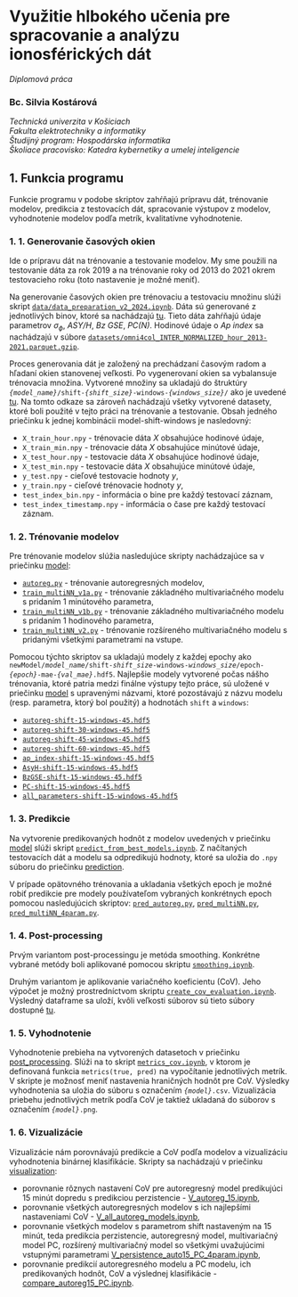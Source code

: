 # Využitie hlbokého učenia pre spracovanie a analýzu ionosférických dát

*Diplomová práca*

### Bc. Silvia Kostárová

*Technická univerzita v Košiciach\
Fakulta elektrotechniky a informatiky\
Študijný program: Hospodárska informatika\
Školiace pracovisko: Katedra kybernetiky a umelej inteligencie*

## 1. Funkcia programu
Funkcie programu v podobe skriptov zahŕňajú prípravu dát, trénovanie modelov, predikcia z testovacích dát, spracovanie výstupov z modelov, vyhodnotenie modelov podľa metrík, kvalitatívne vyhodnotenie.

### 1. 1. Generovanie časových okien
Ide o prípravu dát na trénovanie a testovanie modelov. My sme použili na testovanie dáta za rok 2019 a na trénovanie roky od 2013 do 2021 okrem testovacieho roku (toto nastavenie je možné meniť).

Na generovanie časových okien pre trénovaciu a testovaciu množinu slúži skript [`data/data_preparation_v2_2024.ipynb`](https://github.com/skostarova/Diplomovy_projekt_Kostarova/blob/main/data/data_preparation_v2_2024.ipynb). Dáta sú generované z jednotlivých binov, ktoré sa nachádzajú [tu](https://mega.nz/folder/5r5iQIaC#4myXsED61CcgIvdIiYZrhA). Tieto dáta zahŕňajú údaje parametrov $\sigma_\phi$, *ASY/H*, *Bz GSE*, *PC(N)*. Hodinové údaje o *Ap index* sa nachádzajú v súbore [`datasets/omni4col_INTER_NORMALIZED_hour_2013-2021.parquet.gzip`](https://github.com/skostarova/Diplomovy_projekt_Kostarova/blob/main/datasets/omni4col_INTER_NORMALIZED_hour_2013-2021.parquet.gzip).

Proces generovania dát je založený na prechádzaní časovým radom a hľadaní okien stanovenej veľkosti. Po vygenerovaní okien sa vybalansuje trénovacia množina. Vytvorené množiny sa ukladajú do štruktúry <code>*{model_name}*/shift-*{shift_size}*-windows-*{windows_size}*/</code> ako je uvedené [tu](https://mega.nz/folder/NWdAxaha#VyY9R_i9CcMmEBdqWG77cw). Na tomto odkaze sa zároveň nachádzajú všetky vytvorené datasety, ktoré boli použité v tejto práci na trénovanie a testovanie. Obsah jedného priečinku k jednej kombinácii model-shift-windows je nasledovný:
- `X_train_hour.npy` - trénovacie dáta $X$ obsahujúce hodinové údaje,
- `X_train_min.npy` - trénovacie dáta $X$ obsahujúce minútové údaje,
- `X_test_hour.npy` - testovacie dáta $X$ obsahujúce hodinové údaje,
- `X_test_min.npy` - testovacie dáta $X$ obsahujúce minútové  údaje,
- `y_test.npy` - cieľové testovacie hodnoty $y$,
- `y_train.npy` - cieľové trénovacie hodnoty $y$,
- `test_index_bin.npy` - informácia o bine pre každý testovací záznam,
- `test_index_timestamp.npy` - informácia o čase pre každý testovací záznam.

### 1. 2. Trénovanie modelov
Pre trénovanie modelov slúžia nasledujúce skripty nachádzajúce sa v priečinku [model](https://github.com/skostarova/Diplomovy_projekt_Kostarova/tree/main/model):
- [`autoreg.py`](https://github.com/skostarova/Diplomovy_projekt_Kostarova/blob/main/model/autoreg.py) - trénovanie autoregresných modelov,
- [`train_multiNN_v1a.py`](https://github.com/skostarova/Diplomovy_projekt_Kostarova/blob/main/model/train_multiNN_v1a.py) - trénovanie základného multivariačného modelu s pridaním 1 minútového parametra,
- [`train_multiNN_v1b.py`](https://github.com/skostarova/Diplomovy_projekt_Kostarova/blob/main/model/train_multiNN_v1b.py) - trénovanie základného multivariačného modelu s pridaním 1 hodinového parametra,
- [`train_multiNN_v2.py`](https://github.com/skostarova/Diplomovy_projekt_Kostarova/blob/main/model/train_multiNN_v2.py) - trénovanie rozšíreného multivariačného modelu s pridanými všetkými parametrami na vstupe.

Pomocou týchto skriptov sa ukladajú modely z každej epochy ako <code>newModel/*model_name*/shift-*shift_size*-windows-*windows_size*/epoch-*{epoch}*-mae-*{val_mae}*.hdf5</code>. Najlepšie modely vytvorené počas nášho trénovania, ktoré patria medzi finálne výstupy tejto práce, sú uložené v priečinku [model](https://github.com/skostarova/Diplomovy_projekt_Kostarova/tree/main/model) s upravenými názvami, ktoré pozostávajú z názvu modelu (resp. parametra, ktorý bol použitý) a hodnotách `shift` a `windows`:
- [`autoreg-shift-15-windows-45.hdf5`](https://github.com/skostarova/Diplomovy_projekt_Kostarova/blob/main/model/autoreg-shift-15-windows-45.hdf5)
- [`autoreg-shift-30-windows-45.hdf5`](https://github.com/skostarova/Diplomovy_projekt_Kostarova/blob/main/model/autoreg-shift-30-windows-45.hdf5)
- [`autoreg-shift-45-windows-45.hdf5`](https://github.com/skostarova/Diplomovy_projekt_Kostarova/blob/main/model/autoreg-shift-45-windows-45.hdf5)
- [`autoreg-shift-60-windows-45.hdf5`](https://github.com/skostarova/Diplomovy_projekt_Kostarova/blob/main/model/autoreg-shift-60-windows-45.hdf5)
- [`ap_index-shift-15-windows-45.hdf5`](https://github.com/skostarova/Diplomovy_projekt_Kostarova/blob/main/model/ap_index-shift-15-windows-45.hdf5)
- [`AsyH-shift-15-windows-45.hdf5`](https://github.com/skostarova/Diplomovy_projekt_Kostarova/blob/main/model/AsyH-shift-15-windows-45.hdf5)
- [`BzGSE-shift-15-windows-45.hdf5`](https://github.com/skostarova/Diplomovy_projekt_Kostarova/blob/main/model/BzGSE-shift-15-windows-45.hdf5)
- [`PC-shift-15-windows-45.hdf5`](https://github.com/skostarova/Diplomovy_projekt_Kostarova/blob/main/model/PC-shift-15-windows-45.hdf5)
- [`all_parameters-shift-15-windows-45.hdf5`](https://github.com/skostarova/Diplomovy_projekt_Kostarova/blob/main/model/all_parameters-shift-15-windows-45.hdf5)

### 1. 3. Predikcie
Na vytvorenie predikovaných hodnôt z modelov uvedených v priečinku [model](https://github.com/skostarova/Diplomovy_projekt_Kostarova/tree/main/model) slúži skript [`predict_from_best_models.ipynb`](https://github.com/skostarova/Diplomovy_projekt_Kostarova/blob/main/prediction/predict_from_best_models.ipynb). Z načítaných testovacích dát a modelu sa odpredikujú hodnoty, ktoré sa uložia do `.npy` súboru do priečinku [prediction](https://github.com/skostarova/Diplomovy_projekt_Kostarova/tree/main/prediction).

V prípade opätovného trénovania a ukladania všetkých epoch je možné robiť predikcie pre modely používateľom vybraných konkrétnych epoch pomocou nasledujúcich skriptov: [`pred_autoreg.py`](https://github.com/skostarova/Diplomovy_projekt_Kostarova/blob/main/prediction/pred_autoreg.py), [`pred_multiNN.py`](https://github.com/skostarova/Diplomovy_projekt_Kostarova/blob/main/prediction/pred_multiNN.py), [`pred_multiNN_4param.py`](https://github.com/skostarova/Diplomovy_projekt_Kostarova/blob/main/prediction/pred_multiNN_4param.py).

### 1. 4. Post-processing
Prvým variantom post-processingu je metóda smoothing. Konkrétne vybrané metódy boli aplikované pomocou skriptu [`smoothing.ipynb`](https://github.com/skostarova/Diplomovy_projekt_Kostarova/blob/main/post_processing/smoothing.ipynb).

Druhým variantom je aplikovanie variačného koeficientu (CoV). Jeho výpočet je možný prostredníctvom skriptu [`create_cov_evaluation.ipynb`](https://github.com/skostarova/Diplomovy_projekt_Kostarova/blob/main/post_processing/create_cov_evaluation.ipynb). Výsledný dataframe sa uloží, kvôli veľkosti súborov sú tieto súbory dostupné [tu](https://mega.nz/folder/Nb1SGDzA#ILZCNLN0epyc9HIgfeLWVA).

### 1. 5. Vyhodnotenie
Vyhodnotenie prebieha na vytvorených datasetoch v priečinku [post_processing](https://github.com/skostarova/Diplomovy_projekt_Kostarova/tree/main/post_processing). Slúži na to skript [`metrics_cov.ipynb`](https://github.com/skostarova/Diplomovy_projekt_Kostarova/blob/main/evaluation/metrics_cov.ipynb), v ktorom je definovaná funkcia `metrics(true, pred)` na vypočítanie jednotlivých metrík. V skripte je možnosť meniť nastavenia hraničných hodnôt pre CoV. Výsledky vyhodnotenia sa uložia do súboru s označením <code>*{model}*.csv</code>. Vizualizácia priebehu jednotlivých metrík podľa CoV je taktiež ukladaná do súborov s označením <code>*{model}*.png</code>.

### 1. 6. Vizualizácie
Vizualizácie nám porovnávajú predikcie a CoV podľa modelov a vizualizáciu vyhodnotenia binárnej klasifikácie. Skripty sa nachádzajú v priečinku [visualization](https://github.com/skostarova/Diplomovy_projekt_Kostarova/tree/main/visualization):
- porovnanie rôznych nastavení CoV pre autoregresný model predikujúci 15 minút dopredu s predikciou perzistencie - [V_autoreg_15.ipynb](https://github.com/skostarova/Diplomovy_projekt_Kostarova/blob/main/visualization/V_autoreg_15.ipynb),
- porovnanie všetkých autoregresných modelov s ich najlepšími nastaveniami CoV - [V_all_autoreg_models.ipynb](https://github.com/skostarova/Diplomovy_projekt_Kostarova/blob/main/visualization/V_all_autoreg_models.ipynb),
- porovnanie všetkých modelov s parametrom shift nastaveným na 15 minút, teda predikcia perzistencie, autoregresný model, multivariačný model PC, rozšírený multivariačný model so všetkými uvažujúcimi vstupnými parametrami [V_persistence_auto15_PC_4param.ipynb](https://github.com/skostarova/Diplomovy_projekt_Kostarova/blob/main/visualization/V_persistence_auto15_PC_4param.ipynb),
- porovnanie predikcií autoregresného modelu a PC modelu, ich predikovaných hodnôt, CoV a výslednej klasifikácie - [compare_autoreg15_PC.ipynb](https://github.com/skostarova/Diplomovy_projekt_Kostarova/blob/main/visualization/compare_autoreg15_PC.ipynb).
